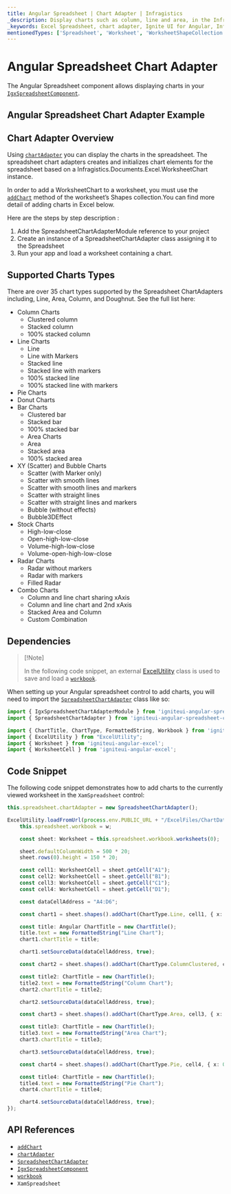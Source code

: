 ```yaml
---
title: Angular Spreadsheet | Chart Adapter | Infragistics
_description: Display charts such as column, line and area, in the Infragistics' Angular spreadsheet control. Learn how to integrate charts in Ignite UI for Angular spreadsheet!
_keywords: Excel Spreadsheet, chart adapter, Ignite UI for Angular, Infragistics
mentionedTypes: ['Spreadsheet', 'Worksheet', 'WorksheetShapeCollection', 'WorksheetChart']
---
```


# Angular Spreadsheet Chart Adapter

The Angular Spreadsheet component allows displaying charts in your [`IgxSpreadsheetComponent`]({environment:dvApiBaseUrl}/products/ignite-ui-angular/api/docs/typescript/latest/classes/igniteui_angular_spreadsheet.igxspreadsheetcomponent.html).

## Angular Spreadsheet Chart Adapter Example

<code-view style="height: 500px" alt="Angular Spreadsheet Chart Adapter Example"
           data-demos-base-url="{environment:dvDemosBaseUrl}"
                    iframe-src="{environment:dvDemosBaseUrl}/excel/spreadsheet/adapter-chart"
                                                 github-src="excel/spreadsheet/adapter-chart">
</code-view>


<div class="divider--half"></div>

## Chart Adapter Overview

Using [`chartAdapter`]({environment:dvApiBaseUrl}/products/ignite-ui-angular/api/docs/typescript/latest/classes/igniteui_angular_spreadsheet.igxspreadsheetcomponent.html#chartadapter) you can display the charts in the spreadsheet. The spreadsheet chart adapters creates and initializes chart elements for the spreadsheet based on a Infragistics.Documents.Excel.WorksheetChart instance.

In order to add a WorksheetChart to a worksheet, you must use the [`addChart`]({environment:dvApiBaseUrl}/products/ignite-ui-angular/api/docs/typescript/latest/classes/igniteui_angular_excel.worksheetshapecollection.html#addchart) method of the worksheet’s Shapes collection.You can find more detail of adding charts in Excel below.

Here are the steps by step description :

1.  Add the SpreadsheetChartAdapterModule reference to your project
2.  Create an instance of a SpreadsheetChartAdapter class assigning it to the Spreadsheet
3.  Run your app and load a worksheet containing a chart.

## Supported Charts Types

There are over 35 chart types supported by the Spreadsheet ChartAdapters including, Line, Area, Column, and Doughnut. See the full list here:

*   Column Charts
    *   Clustered column
    *   Stacked column
    *   100% stacked column
*   Line Charts
    *   Line
    *   Line with Markers
    *   Stacked line
    *   Stacked line with markers
    *   100% stacked line
    *   100% stacked line with markers
*   Pie Charts
*   Donut Charts
*   Bar Charts
    *   Clustered bar
    *   Stacked bar
    *   100% stacked bar
    *   Area Charts
    *   Area
    *   Stacked area
    *   100% stacked area
*   XY (Scatter) and Bubble Charts
    *   Scatter (with Marker only)
    *   Scatter with smooth lines
    *   Scatter with smooth lines and markers
    *   Scatter with straight lines
    *   Scatter with straight lines and markers
    *   Bubble (without effects)
    *   Bubble3DEffect
*   Stock Charts
    *   High-low-close
    *   Open-high-low-close
    *   Volume-high-low-close
    *   Volume-open-high-low-close
*   Radar Charts
    *   Radar without markers
    *   Radar with markers
    *   Filled Radar
*   Combo Charts
    *   Column and line chart sharing xAxis
    *   Column and line chart and 2nd xAxis
    *   Stacked Area and Column
    *   Custom Combination

## Dependencies

> \[!Note]
>
> In the following code snippet, an external [ExcelUtility](excel-utility.md) class is used to save and load a [`workbook`]({environment:dvApiBaseUrl}/products/ignite-ui-angular/api/docs/typescript/latest/classes/igniteui_angular_spreadsheet.igxspreadsheetcomponent.html#workbook).

When setting up your Angular spreadsheet control to add charts, you will need to import the [`SpreadsheetChartAdapter`]({environment:dvApiBaseUrl}/products/ignite-ui-angular/api/docs/typescript/latest/classes/igniteui_angular_spreadsheet_chart_adapter.spreadsheetchartadapter.html) class like so:

```ts
import { IgxSpreadsheetChartAdapterModule } from 'igniteui-angular-spreadsheet-chart-adapter';
import { SpreadsheetChartAdapter } from 'igniteui-angular-spreadsheet-chart-adapter';

import { ChartTitle, ChartType, FormattedString, Workbook } from 'igniteui-angular-excel';
import { ExcelUtility } from "ExcelUtility";
import { Worksheet } from 'igniteui-angular-excel';
import { WorksheetCell } from 'igniteui-angular-excel';
```

## Code Snippet

The following code snippet demonstrates how to add charts to the currently viewed worksheet in the `XamSpreadsheet` control:

```typescript
this.spreadsheet.chartAdapter = new SpreadsheetChartAdapter();

ExcelUtility.loadFromUrl(process.env.PUBLIC_URL + "/ExcelFiles/ChartData.xlsx").then((w) => {
    this.spreadsheet.workbook = w;

    const sheet: Worksheet = this.spreadsheet.workbook.worksheets(0);

    sheet.defaultColumnWidth = 500 * 20;
    sheet.rows(0).height = 150 * 20;

    const cell1: WorksheetCell = sheet.getCell("A1");
    const cell2: WorksheetCell = sheet.getCell("B1");
    const cell3: WorksheetCell = sheet.getCell("C1");
    const cell4: WorksheetCell = sheet.getCell("D1");

    const dataCellAddress = "A4:D6";

    const chart1 = sheet.shapes().addChart(ChartType.Line, cell1, { x: 0, y: 0 }, cell1, { x: 100, y: 100 });

    const title: Angular ChartTitle = new ChartTitle();
    title.text = new FormattedString("Line Chart");
    chart1.chartTitle = title;

    chart1.setSourceData(dataCellAddress, true);

    const chart2 = sheet.shapes().addChart(ChartType.ColumnClustered, cell2, { x: 0, y: 0 }, cell2, { x: 100, y: 100 });

    const title2: ChartTitle = new ChartTitle();
    title2.text = new FormattedString("Column Chart");
    chart2.chartTitle = title2;

    chart2.setSourceData(dataCellAddress, true);

    const chart3 = sheet.shapes().addChart(ChartType.Area, cell3, { x: 0, y: 0 }, cell3, { x: 100, y: 100 });

    const title3: ChartTitle = new ChartTitle();
    title3.text = new FormattedString("Area Chart");
    chart3.chartTitle = title3;

    chart3.setSourceData(dataCellAddress, true);

    const chart4 = sheet.shapes().addChart(ChartType.Pie, cell4, { x: 0, y: 0 }, cell4, { x: 100, y: 100 });

    const title4: ChartTitle = new ChartTitle();
    title4.text = new FormattedString("Pie Chart");
    chart4.chartTitle = title4;

    chart4.setSourceData(dataCellAddress, true);
});
```

## API References

*   [`addChart`]({environment:dvApiBaseUrl}/products/ignite-ui-angular/api/docs/typescript/latest/classes/igniteui_angular_excel.worksheetshapecollection.html#addchart)
*   [`chartAdapter`]({environment:dvApiBaseUrl}/products/ignite-ui-angular/api/docs/typescript/latest/classes/igniteui_angular_spreadsheet.igxspreadsheetcomponent.html#chartadapter)
*   [`SpreadsheetChartAdapter`]({environment:dvApiBaseUrl}/products/ignite-ui-angular/api/docs/typescript/latest/classes/igniteui_angular_spreadsheet_chart_adapter.spreadsheetchartadapter.html)
*   [`IgxSpreadsheetComponent`]({environment:dvApiBaseUrl}/products/ignite-ui-angular/api/docs/typescript/latest/classes/igniteui_angular_spreadsheet.igxspreadsheetcomponent.html)
*   [`workbook`]({environment:dvApiBaseUrl}/products/ignite-ui-angular/api/docs/typescript/latest/classes/igniteui_angular_spreadsheet.igxspreadsheetcomponent.html#workbook)
*   `XamSpreadsheet`
